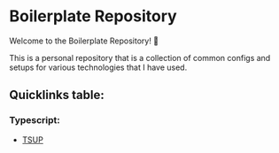 # Boilerplate Repository

Welcome to the Boilerplate Repository! 🌟

This is a personal repository that is a collection of common configs and setups for various technologies that I have used.

## Quicklinks table:

### Typescript:
- [TSUP](https://github.com/Fractal-Tess/boilerplate/tree/main/typescript/tsup)

